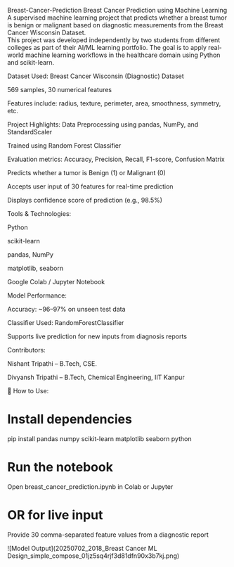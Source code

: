 Breast-Cancer-Prediction
Breast Cancer Prediction using Machine Learning A supervised machine learning project that predicts whether a breast tumor is benign or malignant based on diagnostic measurements from the Breast Cancer Wisconsin Dataset.  
This project was developed independently by two students from different colleges as part of their AI/ML learning portfolio. The goal is to apply real-world machine learning workflows in the healthcare domain using Python and scikit-learn.

Dataset Used:
Breast Cancer Wisconsin (Diagnostic) Dataset

569 samples, 30 numerical features

Features include: radius, texture, perimeter, area, smoothness, symmetry, etc.

Project Highlights:
Data Preprocessing using pandas, NumPy, and StandardScaler

Trained using Random Forest Classifier

Evaluation metrics: Accuracy, Precision, Recall, F1-score, Confusion Matrix

Predicts whether a tumor is Benign (1) or Malignant (0)

Accepts user input of 30 features for real-time prediction

Displays confidence score of prediction (e.g., 98.5%)

Tools & Technologies:

Python

scikit-learn

pandas, NumPy

matplotlib, seaborn

Google Colab / Jupyter Notebook

Model Performance:

Accuracy: ~96–97% on unseen test data

Classifier Used: RandomForestClassifier

Supports live prediction for new inputs from diagnosis reports

Contributors:

Nishant Tripathi – B.Tech, CSE.

Divyansh Tripathi – B.Tech,  Chemical Engineering, IIT Kanpur


📌 How to Use:

# Install dependencies
pip install pandas numpy scikit-learn matplotlib seaborn
python
# Run the notebook
Open breast_cancer_prediction.ipynb in Colab or Jupyter
# OR for live input
Provide 30 comma-separated feature values from a diagnostic report

![Model Output](20250702_2018_Breast Cancer ML Design_simple_compose_01jz5sq4rjf3d81dfn90x3b7kj.png)
